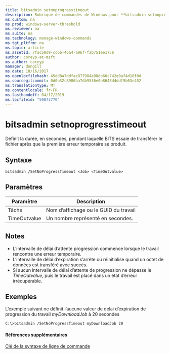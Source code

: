 ```yaml
---
title: bitsadmin setnoprogresstimeout
description: Rubrique de commandes de Windows pour **bitsadmin setnoprogresstimeout** -définit la durée, en secondes, pendant laquelle le service tente de transférer le fichier après une erreur temporaire se produit.
ms.custom: na
ms.prod: windows-server-threshold
ms.reviewer: na
ms.suite: na
ms.technology: manage-windows-commands
ms.tgt_pltfrm: na
ms.topic: article
ms.assetid: 7fac50d9-cc6b-46a4-a96f-fab751ee1756
author: coreyp-at-msft
ms.author: coreyp
manager: dongill
ms.date: 10/16/2017
ms.openlocfilehash: 45dd8a7ddfae877984a98db66c742e0af4d18f0d
ms.sourcegitcommit: 0d0b32c8986ba7db9536e0b8648d4ddf9b03e452
ms.translationtype: MT
ms.contentlocale: fr-FR
ms.lasthandoff: 04/17/2019
ms.locfileid: "59873770"
---
```

# <a name="bitsadmin-setnoprogresstimeout"></a>bitsadmin setnoprogresstimeout

Définit la durée, en secondes, pendant laquelle BITS essaie de transférer le fichier après que la première erreur temporaire se produit.

## <a name="syntax"></a>Syntaxe

```
bitsadmin /SetNoProgressTimeout <Job> <TimeOutvalue>
```

## <a name="parameters"></a>Paramètres

|Paramètre|Description|
|---------|-----------|
|Tâche|Nom d’affichage ou le GUID du travail|
|TimeOutvalue|Un nombre représenté en secondes.|

## <a name="remarks"></a>Notes

-   L’intervalle de délai d’attente progression commence lorsque le travail rencontre une erreur temporaire.
-   L’intervalle de délai d’expiration s’arrête ou réinitialise quand un octet de données est transféré avec succès.
-   Si aucun intervalle de délai d’attente de progression ne dépasse le *TimeOutvalue*, puis le travail est placé dans un état d’erreur irrécupérable.

## <a name="BKMK_examples"></a>Exemples

L’exemple suivant ne définit l’aucune valeur de délai d’expiration de progression du travail *myDownloadJob* à 20 secondes
```
C:\>bitsadmin /SetNoProgressTimeout myDownloadJob 20
```

#### <a name="additional-references"></a>Références supplémentaires

[Clé de la syntaxe de ligne de commande](command-line-syntax-key.md)